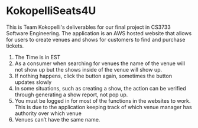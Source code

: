 # KokopelliSeats4U
This is Team Kokopelli's deliverables for our final project in CS3733 Software Engineering. The application is an AWS hosted website that allows for users to create venues and shows for customers to find and purchase tickets.


1. The Time is in EST
2. As a consumer when searching for venues the name of the venue will not show up but the shows inside of the venue will show up.
3. If nothing happens, click the button again, sometimes the button updates slowly 
4. In some situations, such as creating a show, the action can be verified through generating a show report, not pop up.
5. You must be logged in for most of the functions in the websites to work. This is due to the application keeping track of which venue manager has authority over which venue
6. Venues can’t have the same name. 
